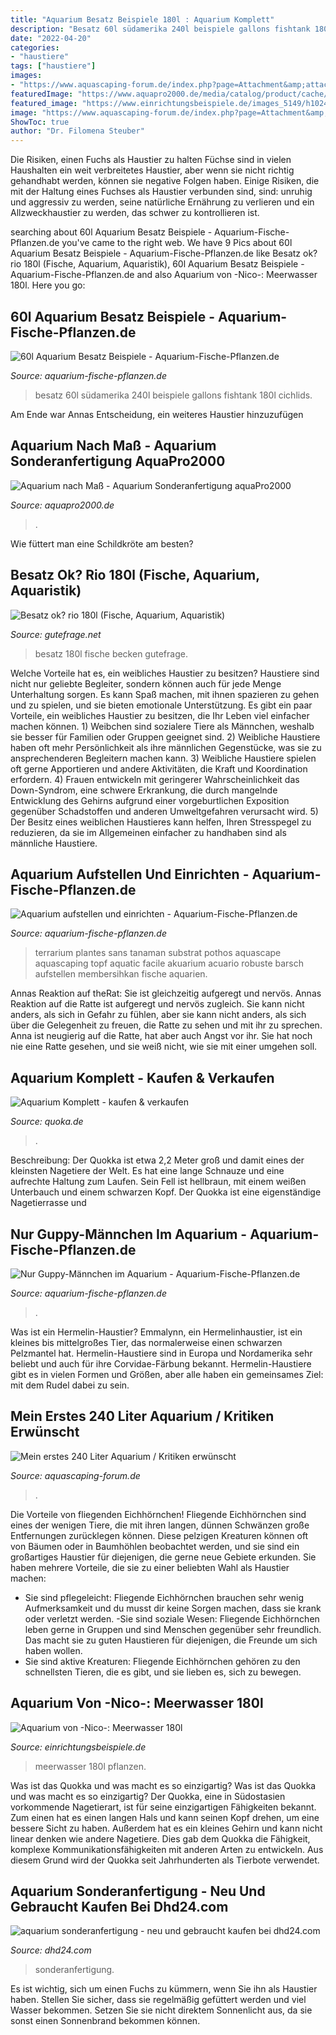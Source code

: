 ```yaml
---
title: "Aquarium Besatz Beispiele 180l : Aquarium Komplett"
description: "Besatz 60l südamerika 240l beispiele gallons fishtank 180l cichlids"
date: "2022-04-20"
categories:
- "haustiere"
tags: ["haustiere"]
images:
- "https://www.aquascaping-forum.de/index.php?page=Attachment&amp;attachmentID=6770"
featuredImage: "https://www.aquapro2000.de/media/catalog/product/cache/1/image/1024x/c657acbaa43513bfcb392d597dba2b11/1/3/13834_2_23.jpg"
featured_image: "https://www.einrichtungsbeispiele.de/images_5149/h1024_w1280/pflanzen-im-aquarium-meerwasser-180l__94631838d0ab29d6614be042690c0243.jpg"
image: "https://www.aquascaping-forum.de/index.php?page=Attachment&amp;attachmentID=6770"
ShowToc: true
author: "Dr. Filomena Steuber"
---
```



Die Risiken, einen Fuchs als Haustier zu halten
Füchse sind in vielen Haushalten ein weit verbreitetes Haustier, aber wenn sie nicht richtig gehandhabt werden, können sie negative Folgen haben. Einige Risiken, die mit der Haltung eines Fuchses als Haustier verbunden sind, sind: unruhig und aggressiv zu werden, seine natürliche Ernährung zu verlieren und ein Allzweckhaustier zu werden, das schwer zu kontrollieren ist.

	

		
searching about 60l Aquarium Besatz Beispiele - Aquarium-Fische-Pflanzen.de you've came to the right web. We have 9 Pics about 60l Aquarium Besatz Beispiele - Aquarium-Fische-Pflanzen.de like Besatz ok? rio 180l (Fische, Aquarium, Aquaristik), 60l Aquarium Besatz Beispiele - Aquarium-Fische-Pflanzen.de and also Aquarium von -Nico-: Meerwasser 180l. Here you go:
		
    
## 60l Aquarium Besatz Beispiele - Aquarium-Fische-Pflanzen.de

<img loading=lazy src="https://aquarium-fische-pflanzen.de/wp-content/uploads/2017/10/südamerika-aquarium-60l.jpg" onerror="this.onerror=null;this.src='https://tse2.mm.bing.net/th?id=OIP.tFRGWJjSgz5nkB0A3e1rqAHaDL&amp;pid=15.1';" alt="60l Aquarium Besatz Beispiele - Aquarium-Fische-Pflanzen.de">

_Source: aquarium-fische-pflanzen.de_

>besatz 60l südamerika 240l beispiele gallons fishtank 180l cichlids. 

	

Am Ende war Annas Entscheidung, ein weiteres Haustier hinzuzufügen

    
## Aquarium Nach Maß - Aquarium Sonderanfertigung AquaPro2000

<img loading=lazy src="https://www.aquapro2000.de/media/catalog/product/cache/1/image/1024x/c657acbaa43513bfcb392d597dba2b11/1/3/13834_2_23.jpg" onerror="this.onerror=null;this.src='https://tse4.mm.bing.net/th?id=OIP.0Lp0lQH8wz8oFPMrwJS86AAAAA&amp;pid=15.1';" alt="Aquarium nach Maß - Aquarium Sonderanfertigung aquaPro2000">

_Source: aquapro2000.de_

>. 

	

Wie füttert man eine Schildkröte am besten?

    
## Besatz Ok? Rio 180l (Fische, Aquarium, Aquaristik)

<img loading=lazy src="https://images.gutefrage.net/media/fragen/bilder/besatz-ok-rio-180l-/0_original.jpg?v=1404578541000" onerror="this.onerror=null;this.src='https://tse2.mm.bing.net/th?id=OIP.inkzxL9vgY04ojCwoYr1wQHaEK&amp;pid=15.1';" alt="Besatz ok? rio 180l (Fische, Aquarium, Aquaristik)">

_Source: gutefrage.net_

>besatz 180l fische becken gutefrage. 

	

Welche Vorteile hat es, ein weibliches Haustier zu besitzen?
Haustiere sind nicht nur geliebte Begleiter, sondern können auch für jede Menge Unterhaltung sorgen. Es kann Spaß machen, mit ihnen spazieren zu gehen und zu spielen, und sie bieten emotionale Unterstützung. Es gibt ein paar Vorteile, ein weibliches Haustier zu besitzen, die Ihr Leben viel einfacher machen können. 1) Weibchen sind sozialere Tiere als Männchen, weshalb sie besser für Familien oder Gruppen geeignet sind. 2) Weibliche Haustiere haben oft mehr Persönlichkeit als ihre männlichen Gegenstücke, was sie zu ansprechenderen Begleitern machen kann. 3) Weibliche Haustiere spielen oft gerne Apportieren und andere Aktivitäten, die Kraft und Koordination erfordern. 4) Frauen entwickeln mit geringerer Wahrscheinlichkeit das Down-Syndrom, eine schwere Erkrankung, die durch mangelnde Entwicklung des Gehirns aufgrund einer vorgeburtlichen Exposition gegenüber Schadstoffen und anderen Umweltgefahren verursacht wird. 5) Der Besitz eines weiblichen Haustieres kann helfen, Ihren Stresspegel zu reduzieren, da sie im Allgemeinen einfacher zu handhaben sind als männliche Haustiere.

    
## Aquarium Aufstellen Und Einrichten - Aquarium-Fische-Pflanzen.de

<img loading=lazy src="http://aquarium-fische-pflanzen.de/wp-content/uploads/2017/10/aquarium-248144_960_720-e1542210420769.jpg" onerror="this.onerror=null;this.src='https://tse2.mm.bing.net/th?id=OIP.rdEpzlpw5_WYyC8kLoiHiwHaFj&amp;pid=15.1';" alt="Aquarium aufstellen und einrichten - Aquarium-Fische-Pflanzen.de">

_Source: aquarium-fische-pflanzen.de_

>terrarium plantes sans tanaman substrat pothos aquascape aquascaping topf aquatic facile akuarium acuario robuste barsch aufstellen membersihkan fische aquarien. 

	

Annas Reaktion auf theRat: Sie ist gleichzeitig aufgeregt und nervös.
Annas Reaktion auf die Ratte ist aufgeregt und nervös zugleich. Sie kann nicht anders, als sich in Gefahr zu fühlen, aber sie kann nicht anders, als sich über die Gelegenheit zu freuen, die Ratte zu sehen und mit ihr zu sprechen. Anna ist neugierig auf die Ratte, hat aber auch Angst vor ihr. Sie hat noch nie eine Ratte gesehen, und sie weiß nicht, wie sie mit einer umgehen soll.

    
## Aquarium Komplett - Kaufen &amp; Verkaufen

<img loading=lazy src="https://pic0.qimage.de/07/68/31/s242316807.jpg" onerror="this.onerror=null;this.src='https://tse4.mm.bing.net/th?id=OIP.1madG0Zg9heRDzYZZWGfUQAAAA&amp;pid=15.1';" alt="Aquarium Komplett - kaufen &amp; verkaufen">

_Source: quoka.de_

>. 

	

Beschreibung: Der Quokka ist etwa 2,2 Meter groß und damit eines der kleinsten Nagetiere der Welt. Es hat eine lange Schnauze und eine aufrechte Haltung zum Laufen. Sein Fell ist hellbraun, mit einem weißen Unterbauch und einem schwarzen Kopf. Der Quokka ist eine eigenständige Nagetierrasse und

    
## Nur Guppy-Männchen Im Aquarium - Aquarium-Fische-Pflanzen.de

<img loading=lazy src="https://aquarium-fische-pflanzen.de/wp-content/uploads/2021/02/Poecilia_reticulata_-_Guppy_male_cobra-green_morph-scaled.jpg" onerror="this.onerror=null;this.src='https://tse2.mm.bing.net/th?id=OIP.S22UROdAxMQRkBpPeKqaEQHaEK&amp;pid=15.1';" alt="Nur Guppy-Männchen im Aquarium - Aquarium-Fische-Pflanzen.de">

_Source: aquarium-fische-pflanzen.de_

>. 

	

Was ist ein Hermelin-Haustier?
Emmalynn, ein Hermelinhaustier, ist ein kleines bis mittelgroßes Tier, das normalerweise einen schwarzen Pelzmantel hat. Hermelin-Haustiere sind in Europa und Nordamerika sehr beliebt und auch für ihre Corvidae-Färbung bekannt. Hermelin-Haustiere gibt es in vielen Formen und Größen, aber alle haben ein gemeinsames Ziel: mit dem Rudel dabei zu sein.

    
## Mein Erstes 240 Liter Aquarium / Kritiken Erwünscht

<img loading=lazy src="https://www.aquascaping-forum.de/index.php?page=Attachment&amp;attachmentID=6770" onerror="this.onerror=null;this.src='https://tse1.mm.bing.net/th?id=OIP.mHZdhEXaq3IdbtcCeV08nQHaFj&amp;pid=15.1';" alt="Mein erstes 240 Liter Aquarium / Kritiken erwünscht">

_Source: aquascaping-forum.de_

>. 

	

Die Vorteile von fliegenden Eichhörnchen!
Fliegende Eichhörnchen sind eines der wenigen Tiere, die mit ihren langen, dünnen Schwänzen große Entfernungen zurücklegen können. Diese pelzigen Kreaturen können oft von Bäumen oder in Baumhöhlen beobachtet werden, und sie sind ein großartiges Haustier für diejenigen, die gerne neue Gebiete erkunden. Sie haben mehrere Vorteile, die sie zu einer beliebten Wahl als Haustier machen:
- Sie sind pflegeleicht: Fliegende Eichhörnchen brauchen sehr wenig Aufmerksamkeit und du musst dir keine Sorgen machen, dass sie krank oder verletzt werden.
-Sie sind soziale Wesen: Fliegende Eichhörnchen leben gerne in Gruppen und sind Menschen gegenüber sehr freundlich. Das macht sie zu guten Haustieren für diejenigen, die Freunde um sich haben wollen.
- Sie sind aktive Kreaturen: Fliegende Eichhörnchen gehören zu den schnellsten Tieren, die es gibt, und sie lieben es, sich zu bewegen.

    
## Aquarium Von -Nico-: Meerwasser 180l

<img loading=lazy src="https://www.einrichtungsbeispiele.de/images_5149/h1024_w1280/pflanzen-im-aquarium-meerwasser-180l__94631838d0ab29d6614be042690c0243.jpg" onerror="this.onerror=null;this.src='https://tse1.mm.bing.net/th?id=OIP.VbgSmp1R89LMpOpuxgjXAgHaFj&amp;pid=15.1';" alt="Aquarium von -Nico-: Meerwasser 180l">

_Source: einrichtungsbeispiele.de_

>meerwasser 180l pflanzen. 

	

Was ist das Quokka und was macht es so einzigartig?
Was ist das Quokka und was macht es so einzigartig?
Der Quokka, eine in Südostasien vorkommende Nagetierart, ist für seine einzigartigen Fähigkeiten bekannt. Zum einen hat es einen langen Hals und kann seinen Kopf drehen, um eine bessere Sicht zu haben. Außerdem hat es ein kleines Gehirn und kann nicht linear denken wie andere Nagetiere. Dies gab dem Quokka die Fähigkeit, komplexe Kommunikationsfähigkeiten mit anderen Arten zu entwickeln. Aus diesem Grund wird der Quokka seit Jahrhunderten als Tierbote verwendet.

    
## Aquarium Sonderanfertigung - Neu Und Gebraucht Kaufen Bei Dhd24.com

<img loading=lazy src="http://bild7.qimage.de/aquarium-20x60x50cm-foto-bild-116116237.jpg" onerror="this.onerror=null;this.src='https://tse2.mm.bing.net/th?id=OIP._KKFKIQSfSY9JJ1aHAW69AHaE8&amp;pid=15.1';" alt="aquarium sonderanfertigung - neu und gebraucht kaufen bei dhd24.com">

_Source: dhd24.com_

>sonderanfertigung. 

	

Es ist wichtig, sich um einen Fuchs zu kümmern, wenn Sie ihn als Haustier haben. Stellen Sie sicher, dass sie regelmäßig gefüttert werden und viel Wasser bekommen. Setzen Sie sie nicht direktem Sonnenlicht aus, da sie sonst einen Sonnenbrand bekommen können.

